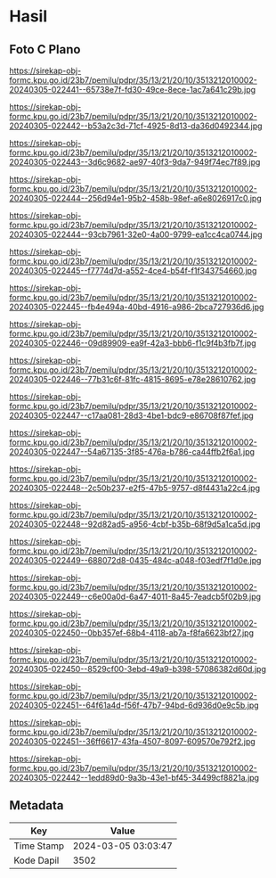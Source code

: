 # Hasil

## Foto C Plano

https://sirekap-obj-formc.kpu.go.id/23b7/pemilu/pdpr/35/13/21/20/10/3513212010002-20240305-022441--65738e7f-fd30-49ce-8ece-1ac7a641c29b.jpg

https://sirekap-obj-formc.kpu.go.id/23b7/pemilu/pdpr/35/13/21/20/10/3513212010002-20240305-022442--b53a2c3d-71cf-4925-8d13-da36d0492344.jpg

https://sirekap-obj-formc.kpu.go.id/23b7/pemilu/pdpr/35/13/21/20/10/3513212010002-20240305-022443--3d6c9682-ae97-40f3-9da7-949f74ec7f89.jpg

https://sirekap-obj-formc.kpu.go.id/23b7/pemilu/pdpr/35/13/21/20/10/3513212010002-20240305-022444--256d94e1-95b2-458b-98ef-a6e8026917c0.jpg

https://sirekap-obj-formc.kpu.go.id/23b7/pemilu/pdpr/35/13/21/20/10/3513212010002-20240305-022444--93cb7961-32e0-4a00-9799-ea1cc4ca0744.jpg

https://sirekap-obj-formc.kpu.go.id/23b7/pemilu/pdpr/35/13/21/20/10/3513212010002-20240305-022445--f7774d7d-a552-4ce4-b54f-f1f343754660.jpg

https://sirekap-obj-formc.kpu.go.id/23b7/pemilu/pdpr/35/13/21/20/10/3513212010002-20240305-022445--fb4e494a-40bd-4916-a986-2bca727936d6.jpg

https://sirekap-obj-formc.kpu.go.id/23b7/pemilu/pdpr/35/13/21/20/10/3513212010002-20240305-022446--09d89909-ea9f-42a3-bbb6-f1c9f4b3fb7f.jpg

https://sirekap-obj-formc.kpu.go.id/23b7/pemilu/pdpr/35/13/21/20/10/3513212010002-20240305-022446--77b31c6f-81fc-4815-8695-e78e28610762.jpg

https://sirekap-obj-formc.kpu.go.id/23b7/pemilu/pdpr/35/13/21/20/10/3513212010002-20240305-022447--c17aa081-28d3-4be1-bdc9-e86708f87fef.jpg

https://sirekap-obj-formc.kpu.go.id/23b7/pemilu/pdpr/35/13/21/20/10/3513212010002-20240305-022447--54a67135-3f85-476a-b786-ca44ffb2f6a1.jpg

https://sirekap-obj-formc.kpu.go.id/23b7/pemilu/pdpr/35/13/21/20/10/3513212010002-20240305-022448--2c50b237-e2f5-47b5-9757-d8f4431a22c4.jpg

https://sirekap-obj-formc.kpu.go.id/23b7/pemilu/pdpr/35/13/21/20/10/3513212010002-20240305-022448--92d82ad5-a956-4cbf-b35b-68f9d5a1ca5d.jpg

https://sirekap-obj-formc.kpu.go.id/23b7/pemilu/pdpr/35/13/21/20/10/3513212010002-20240305-022449--688072d8-0435-484c-a048-f03edf7f1d0e.jpg

https://sirekap-obj-formc.kpu.go.id/23b7/pemilu/pdpr/35/13/21/20/10/3513212010002-20240305-022449--c6e00a0d-6a47-4011-8a45-7eadcb5f02b9.jpg

https://sirekap-obj-formc.kpu.go.id/23b7/pemilu/pdpr/35/13/21/20/10/3513212010002-20240305-022450--0bb357ef-68b4-4118-ab7a-f8fa6623bf27.jpg

https://sirekap-obj-formc.kpu.go.id/23b7/pemilu/pdpr/35/13/21/20/10/3513212010002-20240305-022450--8529cf00-3ebd-49a9-b398-57086382d60d.jpg

https://sirekap-obj-formc.kpu.go.id/23b7/pemilu/pdpr/35/13/21/20/10/3513212010002-20240305-022451--64f61a4d-f56f-47b7-94bd-6d936d0e9c5b.jpg

https://sirekap-obj-formc.kpu.go.id/23b7/pemilu/pdpr/35/13/21/20/10/3513212010002-20240305-022451--36ff6617-43fa-4507-8097-609570e792f2.jpg

https://sirekap-obj-formc.kpu.go.id/23b7/pemilu/pdpr/35/13/21/20/10/3513212010002-20240305-022442--1edd89d0-9a3b-43e1-bf45-34499cf8821a.jpg


## Metadata

| Key        | Value               |
| ---------- | ------------------- |
| Time Stamp | 2024-03-05 03:03:47 |
| Kode Dapil | 3502                |



